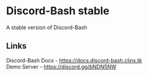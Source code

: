 # Discord-Bash stable
A stable version of Discord-Bash

## Links
Discord-Bash Docs - https://docs.discord-bash.clinx.tk  
Demo Server - https://discord.gg/bNDN5NW